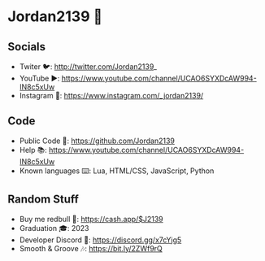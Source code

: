 # Jordan2139 👋

## Socials
- Twiter 🐦: http://twitter.com/Jordan2139_
- YouTube ▶️: https://www.youtube.com/channel/UCAO6SYXDcAW994-lN8c5xUw
- Instagram 📸: https://www.instagram.com/_jordan2139/

## Code
- Public Code 💾: https://github.com/Jordan2139
- Help 📚: https://www.youtube.com/channel/UCAO6SYXDcAW994-lN8c5xUw
- Known languages ⌨️: Lua, HTML/CSS, JavaScript, Python

## Random Stuff
- Buy me redbull 🥤: https://cash.app/$J2139
- Graduation 🎓: 2023
- Developer Discord 🔌: https://discord.gg/x7cYjg5
- Smooth & Groove 🎶: https://bit.ly/2ZWf9rQ

